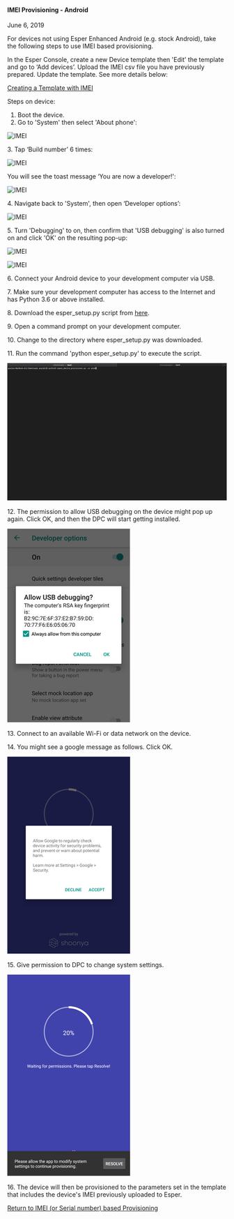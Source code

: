 #### IMEI Provisioning - Android

June 6, 2019

For devices not using Esper Enhanced Android (e.g. stock Android), take the following steps to use IMEI based provisioning.

In the Esper Console, create a new Device template then 'Edit' the template and go to ‘Add devices’. Upload the IMEI csv file you have previously prepared. Update the template. See more details below:

[Creating a Template with IMEI](../../../device-template/imei-provisioning-template/index.md)

Steps on device:

1.  Boot the device.
2.  Go to 'System' then select 'About phone':

![IMEI](https://documentation-media.s3.amazonaws.com/images/2_IMEI.width-800.png?AWSAccessKeyId=AKIAJHOTEM5S4GAN2SGA)

3\. Tap ‘Build number’ 6 times:

![IMEI](https://documentation-media.s3.amazonaws.com/images/3_IMEI.width-800.png?AWSAccessKeyId=AKIAJHOTEM5S4GAN2SGA)

You will see the toast message ‘You are now a developer!':

![IMEI](https://documentation-media.s3.amazonaws.com/images/4_IMEI.width-800.png?AWSAccessKeyId=AKIAJHOTEM5S4GAN2SGA)

4\. Navigate back to 'System', then open ‘Developer options’:

![IMEI](https://documentation-media.s3.amazonaws.com/images/5_IMEI.width-800.png?AWSAccessKeyId=AKIAJHOTEM5S4GAN2SGA)

5\. Turn 'Debugging' to on, then confirm that 'USB debugging' is also turned on and click 'OK' on the resulting pop-up:

![IMEI](https://documentation-media.s3.amazonaws.com/images/6_IMEI.width-800.png?AWSAccessKeyId=AKIAJHOTEM5S4GAN2SGA)

![IMEI](https://documentation-media.s3.amazonaws.com/images/7_IMEI.width-800.png?AWSAccessKeyId=AKIAJHOTEM5S4GAN2SGA)

6\. Connect your Android device to your development computer via USB.

7\. Make sure your development computer has access to the Internet and has Python 3.6 or above installed.

8\. Download the esper\_setup.py script from [here](esper-python-script/index.md).

9\. Open a command prompt on your development computer.

10\. Change to the directory where esper\_setup.py was downloaded.

11\. Run the command 'python esper\_setup.py' to execute the script.

![here](../../../images/script_1.png)

12\. The permission to allow USB debugging on the device might pop up again. Click OK, and then the DPC will start getting installed.

![here](../../../images/5_ADB.png)

13\. Connect to an available Wi-Fi or data network on the device.

14\. You might see a google message as follows. Click OK.

![here](../../../images/9_PD.png)

15\. Give permission to DPC to change system settings.

![here](../../../images/10_PD.png)

16\. The device will then be provisioned to the parameters set in the template that includes the device's IMEI previously uploaded to Esper.

[Return to IMEI (or Serial number) based Provisioning](../index.md)
